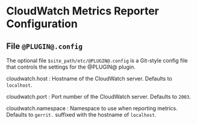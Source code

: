 CloudWatch Metrics Reporter Configuration
=========================================

File `@PLUGIN@.config`
-------------------------

The optional file `$site_path/etc/@PLUGIN@.config` is a Git-style
config file that controls the settings for the @PLUGIN@ plugin.

cloudwatch.host
:	Hostname of the CloudWatch server. Defaults to `localhost`.

cloudwatch.port
:	Port number of the CloudWatch server. Defaults to `2003`.

cloudwatch.namespace
:	Namespace to use when reporting metrics. Defaults to `gerrit.`
	suffixed with the hostname of `localhost`.
